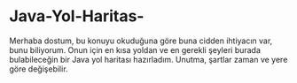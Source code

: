 # Java-Yol-Haritas-
Merhaba dostum, bu konuyu okuduğuna göre buna cidden ihtiyacın var, bunu biliyorum. Onun için en kısa yoldan ve en gerekli şeyleri burada bulabileceğin bir Java yol haritası hazırladım. Unutma, şartlar zaman ve yere göre değişebilir.
